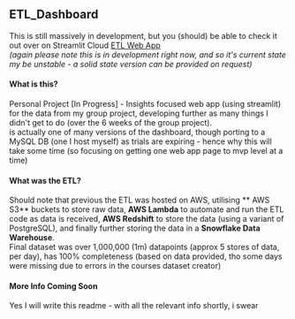## ETL_Dashboard  
  
This is still massively in development, but you (should) be able to check it out over on Streamlit Cloud [ETL Web App](https://ceefar-etl-dashboard-app-insights-7xqywv.streamlitapp.com/)  
*(again please note this is in development right now, and so it's current state my be unstable - a solid state version can be provided on request)*  
  
#### What is this?  
Personal Project [In Progress] - Insights focused web app (using streamlit) for the data from my group project, developing further as many things I didn't get to do (over the 6 weeks of the group project).   
is actually one of many versions of the dashboard, though porting to a MySQL DB (one I host myself) as trials are expiring - hence why this will take some time (so focusing on getting one web app page to mvp level at a time)  
    
#### What was the ETL?  
Should note that previous the ETL was hosted on AWS, utilising ** AWS S3** buckets to store raw data, **AWS Lambda** to automate and run the ETL code as data is received, **AWS Redshift** to store the data (using a variant of PostgreSQL), and finally further storing the data in a **Snowflake Data Warehouse**.   
Final dataset was over 1,000,000 (1m) datapoints (approx 5 stores of data, per day), has 100% completeness (based on data provided, tho some days were missing due to errors in the courses dataset creator)  
  
#### More Info Coming Soon    
Yes I will write this readme - with all the relevant info shortly, i swear   
